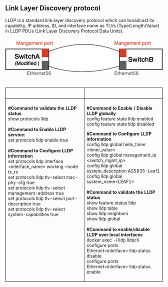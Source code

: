 ## <b> Link Layer Discovery protocol </b> 

LLDP is a standard link-layer discovery protocol which can broadcast its capability, IP address, ID, and interface name as TLVs (Type/Length/Value) in LLDP PDUs (Link Layer Discovery Protocol Data Units).<br> 
</br>
![Link-Layer-Discovery-protocol](../img/Link-Layer-Discovery.png)<br>
</br>

<style>
  table {
    border-collapse: collapse;
    table-layout: fixed;
    width: 100%;
  }

  th, td {
    border: 1px solid black;
    padding: 8px;
    text-align: left;
    vertical-align: top;
    word-wrap: break-word;
    width: 50%; 
  }

  th {
    color: white;
    background-color: ;
  }
</style>

<table>
<tr>
<th>PICOS</th>
<th>SONiC</th>
</tr>
<tr>
<td>

<b>#Command to validate the  LLDP  status</b><br>
 show protocols lldp<br>
</br>
<b>#Command to Enable LLDP service:</b><br>
set protocols lldp enable true<Br>
</br>
<b>#Command to Configure LLDP information</b><br> 
set protocols lldp interface &lt;interface_name> working-mode tx_rx<br>
set protocols lldp tlv-select mac-phy-cfg true<br>
set protocols lldp tlv-select management-address true<Br>
set protocols lldp tlv-select port-description true<br>
set protocols lldp tlv-select system-capabilities true<br>

</td>
<td>

<b>#Command to Enable / Disable  LLDP globally</b><br> 
config feature state lldp enabled<br>
config feature state lldp disabled<br>

<b>#Command to Configure LLDP information</b><br>
config lldp global hello_timer &lt;timer_value><br>
config lldp global management_ip &lt;switch_mgmt_ip><br>
config lldp global system_description AS5835-Leaf1<Br>
config lldp global system_name&lt;LEAF1><br>
</br>
<b>#Command to validate the  LLDP  status</b><br>
show feature status lldp<br>
show lldp table <br>
show lldp neighbors<Br>
show lldp global<br>
</br>
<b>#Command to enable/disable LLDP over local interfaces</b><br> 
docker exec -i lldp lldpcli<Br>
configure ports Ethernet&lt;interface> lldp status disable <Br>
configure ports Ethernet&lt;interface>  lldp status enable <br>

</td>
</tr>
</table>
